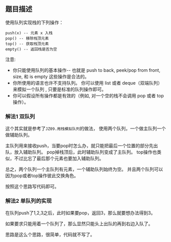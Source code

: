## 题目描述
使用队列实现栈的下列操作：

```
push(x) -- 元素 x 入栈
pop() -- 移除栈顶元素
top() -- 获取栈顶元素
empty() -- 返回栈是否为空
```

注意:
- 你只能使用队列的基本操作-- 也就是 push to back, peek/pop from front, size, 和 is empty 这些操作是合法的。
- 你所使用的语言也许不支持队列。 你可以使用 list 或者 deque（双端队列）来模拟一个队列 , 只要是标准的队列操作即可。
- 你可以假设所有操作都是有效的（例如, 对一个空的栈不会调用 pop 或者 top 操作）。

### 解法1 双队列
这个其实就是参考了`JZ09.用栈模拟队列`的做法，
使用两个队列，一个做主队列一个做辅助队列。

主队列用来接收push，当要pop时怎么办，就只能把最后一个位置的部分先出队，放入辅助队列。
pop掉栈顶后，此时辅助队列变成了主队列。
top操作也类似，不过比忘了最后那个元素也要加入辅助队列。

总之，两个队列一个主队列有元素，一个辅助队列始终为空。
并且两个队列可以因为pop或者top操作彼此交换角色。

按照这个思路写代码即可。

### 解法2 单队列的实现
在队列push了1,2,3之后，此时如果要pop，返回3，那么就要想办法得到3。

如果要求只能用着一个队列了，那么显然只能头上出队的再到右边入队了。

思路是这么个思路，很简单，代码就不写了。